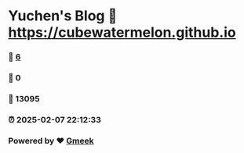 # Yuchen's Blog :link: https://cubewatermelon.github.io 
### :page_facing_up: [6](https://cubewatermelon.github.io/tag.html) 
### :speech_balloon: 0 
### :hibiscus: 13095 
### :alarm_clock: 2025-02-07 22:12:33 
### Powered by :heart: [Gmeek](https://github.com/Meekdai/Gmeek)
